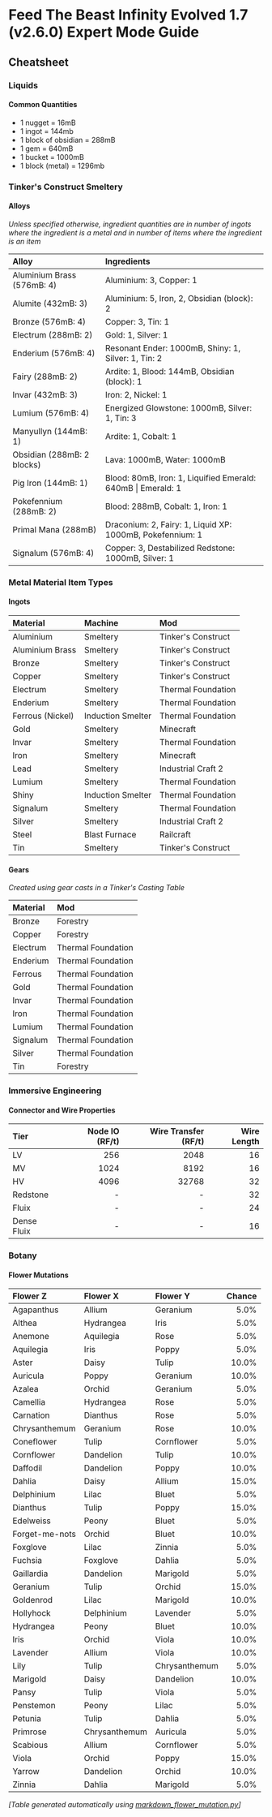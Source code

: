 # Feed The Beast Infinity Evolved 1.7 (v2.6.0) Expert Mode Guide

## Cheatsheet

### Liquids
#### Common Quantities
* 1 nugget = 16mB
* 1 ingot = 144mb
* 1 block of obsidian = 288mB
* 1 gem = 640mB
* 1 bucket = 1000mB
* 1 block (metal) = 1296mb

### Tinker's Construct Smeltery
#### Alloys
*Unless specified otherwise, ingredient quantities are in number of ingots where the ingredient is a metal and in number of items where the ingredient is an item*

| Alloy | Ingredients |
| :-- | :-- |
| Aluminium Brass (576mB: 4) | Aluminium: 3, Copper: 1 |
| Alumite (432mB: 3) | Aluminium: 5, Iron, 2, Obsidian (block): 2 |
| Bronze (576mB: 4) | Copper: 3, Tin: 1 |
| Electrum (288mB: 2) | Gold: 1, Silver: 1 |
| Enderium (576mB: 4) | Resonant Ender: 1000mB, Shiny: 1, Silver: 1, Tin: 2 |
| Fairy (288mB: 2) | Ardite: 1, Blood: 144mB, Obsidian (block): 1 |
| Invar (432mB: 3) | Iron: 2, Nickel: 1 |
| Lumium (576mB: 4) | Energized Glowstone: 1000mB, Silver: 1, Tin: 3 |
| Manyullyn (144mB: 1) | Ardite: 1, Cobalt: 1 |
| Obsidian (288mB: 2 blocks) | Lava: 1000mB, Water: 1000mB |
| Pig Iron (144mB: 1) | Blood: 80mB, Iron: 1, Liquified Emerald: 640mB &#124; Emerald: 1 |
| Pokefennium (288mB: 2) | Blood: 288mB, Cobalt: 1, Iron: 1 |
| Primal Mana (288mB) | Draconium: 2, Fairy: 1, Liquid XP: 1000mB, Pokefennium: 1 |
| Signalum (576mB: 4) | Copper: 3, Destabilized Redstone: 1000mB, Silver: 1 |


### Metal Material Item Types
#### Ingots
| Material | Machine | Mod |
| :-- | :-- | :-- |
| Aluminium | Smeltery | Tinker's Construct |
| Aluminium Brass | Smeltery | Tinker's Construct |
| Bronze | Smeltery | Tinker's Construct |
| Copper | Smeltery | Tinker's Construct |
| Electrum | Smeltery | Thermal Foundation |
| Enderium | Smeltery | Thermal Foundation |
| Ferrous (Nickel) | Induction Smelter | Thermal Foundation |
| Gold | Smeltery | Minecraft |
| Invar | Smeltery | Thermal Foundation |
| Iron | Smeltery | Minecraft |
| Lead | Smeltery | Industrial Craft 2 |
| Lumium | Smeltery | Thermal Foundation |
| Shiny | Induction Smelter | Thermal Foundation |
| Signalum | Smeltery | Thermal Foundation |
| Silver | Smeltery | Industrial Craft 2 |
| Steel | Blast Furnace | Railcraft |
| Tin | Smeltery | Tinker's Construct |
#### Gears
*Created using gear casts in a Tinker's Casting Table*

| Material | Mod |
| :-- | :-- |
| Bronze | Forestry |
| Copper | Forestry |
| Electrum | Thermal Foundation |
| Enderium | Thermal Foundation |
| Ferrous | Thermal Foundation |
| Gold | Thermal Foundation |
| Invar | Thermal Foundation |
| Iron | Thermal Foundation |
| Lumium | Thermal Foundation |
| Signalum | Thermal Foundation |
| Silver | Thermal Foundation |
| Tin | Forestry |


### Immersive Engineering
#### Connector and Wire Properties
| Tier | Node IO (RF/t) | Wire Transfer (RF/t) | Wire Length
| :-- | --: | --: | --: |
| LV | 256 | 2048 | 16 |
| MV | 1024 | 8192 | 16 |
| HV | 4096 | 32768 | 32 |
| Redstone | - | - | 32 |
| Fluix | - | - | 24 |
| Dense Fluix | - | - | 16 |


### Botany
#### Flower Mutations
| Flower Z | Flower X | Flower Y | Chance |
| :-- | :-- | :-- | --: |
| Agapanthus | Allium | Geranium | 5.0% |
| Althea | Hydrangea | Iris | 5.0% |
| Anemone | Aquilegia | Rose | 5.0% |
| Aquilegia | Iris | Poppy | 5.0% |
| Aster | Daisy | Tulip | 10.0% |
| Auricula | Poppy | Geranium | 10.0% |
| Azalea | Orchid | Geranium | 5.0% |
| Camellia | Hydrangea | Rose | 5.0% |
| Carnation | Dianthus | Rose | 5.0% |
| Chrysanthemum | Geranium | Rose | 10.0% |
| Coneflower | Tulip | Cornflower | 5.0% |
| Cornflower | Dandelion | Tulip | 10.0% |
| Daffodil | Dandelion | Poppy | 10.0% |
| Dahlia | Daisy | Allium | 15.0% |
| Delphinium | Lilac | Bluet | 5.0% |
| Dianthus | Tulip | Poppy | 15.0% |
| Edelweiss | Peony | Bluet | 5.0% |
| Forget-me-nots | Orchid | Bluet | 10.0% |
| Foxglove | Lilac | Zinnia | 5.0% |
| Fuchsia | Foxglove | Dahlia | 5.0% |
| Gaillardia | Dandelion | Marigold | 5.0% |
| Geranium | Tulip | Orchid | 15.0% |
| Goldenrod | Lilac | Marigold | 10.0% |
| Hollyhock | Delphinium | Lavender | 5.0% |
| Hydrangea | Peony | Bluet | 10.0% |
| Iris | Orchid | Viola | 10.0% |
| Lavender | Allium | Viola | 10.0% |
| Lily | Tulip | Chrysanthemum | 5.0% |
| Marigold | Daisy | Dandelion | 10.0% |
| Pansy | Tulip | Viola | 5.0% |
| Penstemon | Peony | Lilac | 5.0% |
| Petunia | Tulip | Dahlia | 5.0% |
| Primrose | Chrysanthemum | Auricula | 5.0% |
| Scabious | Allium | Cornflower | 5.0% |
| Viola | Orchid | Poppy | 15.0% |
| Yarrow | Dandelion | Orchid | 10.0% |
| Zinnia | Dahlia | Marigold | 5.0% |

*[Table generated automatically using [markdown_flower_mutation.py](scripts/markdown_flower_mutation.py)]*
